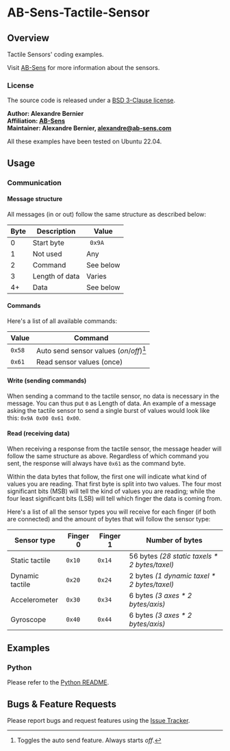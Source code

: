 # AB-Sens-Tactile-Sensor

## Overview

Tactile Sensors' coding examples.

Visit [AB-Sens](https://ab-sens.com) for more information about the sensors.

### License

The source code is released under a [BSD 3-Clause license](AB-Sens-Tactile-Sensor/LICENSE).

**Author: Alexandre Bernier<br />
Affiliation: [AB-Sens](http://ab-sens.com)<br />
Maintainer: Alexandre Bernier, alexandre@ab-sens.com**

All these examples have been tested on Ubuntu 22.04.

## Usage

### Communication

#### Message structure

All messages (in or out) follow the same structure as described below:

| Byte | Description    | Value     |
|------|----------------|-----------|
| 0    | Start byte     | ` 0x9A`   |
| 1    | Not used       | Any       |
| 2    | Command        | See below |
| 3    | Length of data | Varies    |
| 4+   | Data           | See below |

#### Commands

Here's a list of all available commands:

| Value  | Command                                  |      
|--------|------------------------------------------|
| `0x58` | Auto send sensor values (*on*/*off*)[^1] |
| `0x61` | Read sensor values (once)                |

[^1]: Toggles the auto send feature. Always starts *off*.

#### Write (sending commands)

When sending a command to the tactile sensor, no data is necessary in the message. You can thus put `0` as Length of
data. An example of a message asking the tactile sensor to send a single burst of values would look like this:
`0x9A 0x00 0x61 0x00`.

#### Read (receiving data)
When receiving a response from the tactile sensor, the message header will follow the same structure as above.
Regardless of which command you sent, the response will always have `0x61` as the command byte.

Within the data bytes that follow, the first one will indicate what kind of values you are reading. That first byte is 
split into two values. The four most significant bits (MSB) will tell the kind of values you are reading; while the
four least significant bits (LSB) will tell which finger the data is coming from. 

Here's a list of all the sensor types you will receive for each finger (if both are connected) and the amount of bytes
that will follow the sensor type:

| Sensor type     | Finger 0 | Finger 1 | Number of bytes                               |     
|-----------------|----------|----------|-----------------------------------------------|
| Static tactile  | `0x10`   | `0x14`   | 56 bytes *(28 static taxels * 2 bytes/taxel)* |
| Dynamic tactile | `0x20`   | `0x24`   | 2 bytes *(1 dynamic taxel * 2 bytes/taxel)*   |
| Accelerometer   | `0x30`   | `0x34`   | 6 bytes *(3 axes * 2 bytes/axis)*             |
| Gyroscope       | `0x40`   | `0x44`   | 6 bytes *(3 axes * 2 bytes/axis)*             |


## Examples

### Python

Please refer to the [Python README](Examples/Python/Python_README.md).

## Bugs & Feature Requests

Please report bugs and request features using the [Issue Tracker](https://github.com/alexandre-bernier/AB-Sens-Tactile-Sensor/issues).
